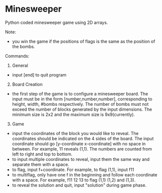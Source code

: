 # Minesweeper
Python coded minesweeper game using 2D arrays.


Note:
- you win the game if the positions of flags is the same as the position of the bombs. 

Commands:
1. General 
- input [end] to quit program
2. Board Creation
- the first step of the game is to configure a minesweeper board. The input must be in the form [number,number,number], corresponding 
to height, width, #bombs respectively. The number of bombs must not exceed the number of blocks generated by the input dimensions. 
The minimum size is 2x2 and the maximum size is 9x9(currently). 
3. Game
- input the coordinates of the block you would like to reveal. The coordinates should be indicated on the 4 sides of the board. The
input coordinate should go [y-coordinate x-coordinate] with no space in between. For example, 11 reveals (1,1). The numbers are 
counted from left to right and top to bottom. 
- to input multiple coordinates to reveal, input them the same way and separate them with a space. 
- to flag, input f+coordinate. For example, to flag (1,1), input f11
- to multiflag, only have one f in the beginning and follow each coordinate with a space. For example, f11 12 13 to flag (1,1) (1,2) and (1,3).
- to reveal the solution and quit, input "solution" during game phase. 
